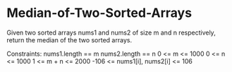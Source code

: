 # Median-of-Two-Sorted-Arrays
Given two sorted arrays nums1 and nums2 of size m and n respectively, return the median of the two sorted arrays.


Constraints:
  nums1.length == m
  nums2.length == n
  0 <= m <= 1000
  0 <= n <= 1000
  1 <= m + n <= 2000
  -106 <= nums1[i], nums2[i] <= 106
